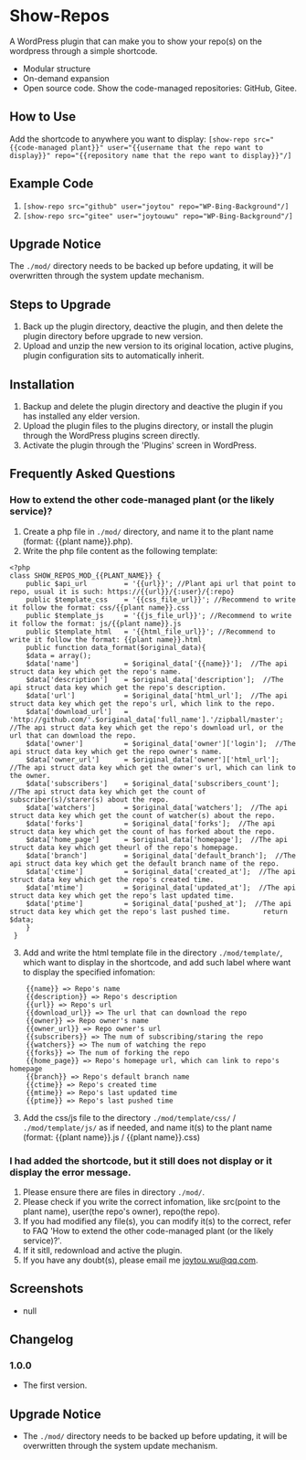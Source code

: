 # Show-Repos
A WordPress plugin that can make you to show your repo(s) on the wordpress through a simple shortcode. 
* Modular structure
* On-demand expansion
* Open source code. 
Show the code-managed repositories: GitHub, Gitee.

## How to Use
Add the shortcode to anywhere you want to display: 
`[show-repo src="{{code-managed plant}}" user="{{username that the repo want to display}}" repo="{{repository name that the repo want to display}}"/]`

## Example Code 
1. `[show-repo src="github" user="joytou" repo="WP-Bing-Background"/]`
2. `[show-repo src="gitee" user="joytouwu" repo="WP-Bing-Background"/]`

## Upgrade Notice 
The `./mod/` directory needs to be backed up before updating, it will be overwritten through the system update mechanism.

## Steps to Upgrade 
1. Back up the plugin directory, deactive the plugin, and then delete the plugin directory before upgrade to new version.
2. Upload and unzip the new version to its original location, active plugins, plugin configuration sits to automatically inherit.

## Installation 
1. Backup and delete the plugin directory and deactive the plugin if you has installed any elder version.
2. Upload the plugin files to the plugins directory, or install the plugin through the WordPress plugins screen directly.
3. Activate the plugin through the 'Plugins' screen in WordPress.

## Frequently Asked Questions 
### How to extend the other code-managed plant (or the likely service)? 
1. Create a php file in `./mod/` directory, and name it to the plant name (format: {{plant name}}.php).
2. Write the php file content as the following template:
```
<?php 
class SHOW_REPOS_MOD_{{PLANT_NAME}} {
 	public $api_url 		= '{{url}}'; //Plant api url that point to repo, usual it is such: https://{{url}}/{:user}/{:repo} 	
 	public $template_css 	= '{{css_file_url}}'; //Recommend to write it follow the format: css/{{plant name}}.css 	
 	public $template_js 	= '{{js_file_url}}'; //Recommend to write it follow the format: js/{{plant name}}.js 	
 	public $template_html 	= '{{html_file_url}}'; //Recommend to write it follow the format: {{plant name}}.html 	
 	public function data_format($original_data){ 		
 	$data = array(); 		
 	$data['name'] 			= $original_data['{{name}}'];  //The api struct data key which get the repo's name. 		
 	$data['description'] 	= $original_data['description'];  //The api struct data key which get the repo's description. 		
 	$data['url'] 			= $original_data['html_url'];  //The api struct data key which get the repo's url, which link to the repo. 		
 	$data['download_url'] 	= 'http://github.com/'.$original_data['full_name'].'/zipball/master';  //The api struct data key which get the repo's download url, or the url that can download the repo. 		
 	$data['owner'] 			= $original_data['owner']['login'];  //The api struct data key which get the repo owner's name. 		
 	$data['owner_url'] 		= $original_data['owner']['html_url'];  //The api struct data key which get the owner's url, which can link to the owner. 		
 	$data['subscribers'] 	= $original_data['subscribers_count'];  //The api struct data key which get the count of subscriber(s)/starer(s) about the repo. 		
 	$data['watchers'] 		= $original_data['watchers'];  //The api struct data key which get the count of watcher(s) about the repo. 		
 	$data['forks'] 			= $original_data['forks'];  //The api struct data key which get the count of has forked about the repo. 		
 	$data['home_page']		= $original_data['homepage'];  //The api struct data key which get theurl of the repo's homepage. 		
 	$data['branch']			= $original_data['default_branch'];  //The api struct data key which get the default branch name of the repo. 		
 	$data['ctime']			= $original_data['created_at'];  //The api struct data key which get the repo's created time. 		
 	$data['mtime']			= $original_data['updated_at'];  //The api struct data key which get the repo's last updated time. 		
 	$data['ptime']			= $original_data['pushed_at'];  //The api struct data key which get the repo's last pushed time. 		return $data; 	
 	} 
 }
```
 3. Add and write the html template file in the directory `./mod/template/`, which want to display in the shortcode, and add such label where want to display the specified infomation:
```
	{{name}} => Repo's name 	
	{{description}} => Repo's description 	
	{{url}} => Repo's url 	
	{{download_url}} => The url that can download the repo 	
	{{owner}} => Repo owner's name 	
	{{owner_url}} => Repo owner's url 	
	{{subscribers}} => The num of subscribing/staring the repo 	
	{{watchers}} => The num of watching the repo 	
	{{forks}} => The num of forking the repo 	
	{{home_page}} => Repo's homepage url, which can link to repo's homepage 	
	{{branch}} => Repo's default branch name 	
	{{ctime}} => Repo's created time 	
	{{mtime}} => Repo's last updated time 	
	{{ptime}} => Repo's last pushed time
```
3. Add the css/js file to the directory `./mod/template/css/` / `./mod/template/js/` as if needed, and name it(s) to the plant name (format: {{plant name}}.js / {{plant name}}.css)

### I had added the shortcode, but it still does not display or it display the error message. 
1. Please ensure there are files in directory `./mod/`.
2. Please check if you write the correct infomation, like src(point to the plant name), user(the repo's owner), repo(the repo).
3. If you had modified any file(s), you can modify it(s) to the correct, refer to FAQ 'How to extend the other code-managed plant (or the likely service)?'.
4. If it sitll, redownload and active the plugin.
5. If you have any doubt(s), please email me <joytou.wu@qq.com>.

## Screenshots 
- null

## Changelog 
### 1.0.0 
* The first version.

## Upgrade Notice 
- The `./mod/` directory needs to be backed up before updating, it will be overwritten through the system update mechanism.
